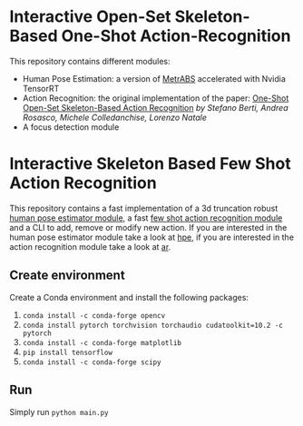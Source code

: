 # Interactive Open-Set Skeleton-Based One-Shot Action-Recognition
This repository contains different modules:
- Human Pose Estimation: a version of [MetrABS](https://github.com/isarandi/metrabs) accelerated with Nvidia TensorRT
- Action Recognition: the original implementation of the paper:
[One-Shot Open-Set Skeleton-Based Action Recognition](https://arxiv.org/abs/2209.04288)
_by Stefano Berti, Andrea Rosasco, Michele Colledanchise, Lorenzo Natale_
- A focus detection module





# Interactive Skeleton Based Few Shot Action Recognition
This repository contains a fast implementation of a 3d truncation robust [human pose estimator module](https://github.com/isarandi/metrabs), a fast [few shot action recognition module](https://github.com/tobyperrett/trx) and a CLI to add, remove or modify new action.
If you are interested in the human pose estimator module take a look at [hpe](modules/hpe), if you are interested in the action recognition module take a look at [ar](modules/ar).

## Create environment
Create a Conda environment and install the following packages:
1) `conda install -c conda-forge opencv`
2) `conda install pytorch torchvision torchaudio cudatoolkit=10.2 -c pytorch`
3) `conda install -c conda-forge matplotlib`
4) `pip install tensorflow`
5) `conda install -c conda-forge scipy`

## Run
Simply run `python main.py`